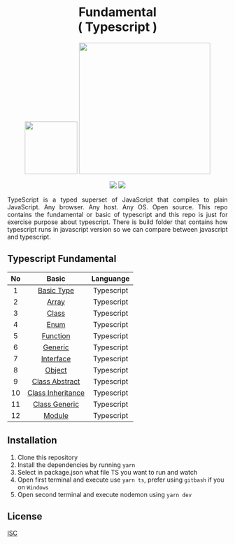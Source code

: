 <h1 align="center">Fundamental<br>( Typescript )</h1>

<p align="center">
    <img src="https://cdn.iconscout.com/icon/free/png-512/typescript-1174965.png" width="120"/>
    <img src="https://miro.medium.com/max/680/1*gPQDzHAT_df9y6491dhxag.png" width="300"/>
</p>

<p align="center">
    <img src="https://img.shields.io/badge/-Javascript-yellow?style=for-the-badge&logo=javascript">
    <img src="https://img.shields.io/badge/-typescript-blue?style=for-the-badge&logo=typescript">
</p>

<p align="justify">
    TypeScript is a typed superset of JavaScript that compiles to plain JavaScript. Any browser. Any host. Any OS. Open source. This repo contains the fundamental or basic of typescript and this repo is just for exercise purpose about typescript. There is build folder that contains how typescript runs in javascript version so we can compare between javascript and typescript.
</p>

## Typescript Fundamental

| No  |                                                        Basic                                                         | Languange  |
| :-: | :------------------------------------------------------------------------------------------------------------------: | :--------: |
|  1  |        [Basic Type](https://github.com/aldoignatachandra/Fundamental-Typescript/blob/master/src/typeBasic.ts)        | Typescript |
|  2  |            [Array](https://github.com/aldoignatachandra/Fundamental-Typescript/blob/master/src/array.ts)             | Typescript |
|  3  |            [Class](https://github.com/aldoignatachandra/Fundamental-Typescript/blob/master/src/class.ts)             | Typescript |
|  4  |             [Enum](https://github.com/aldoignatachandra/Fundamental-Typescript/blob/master/src/enum.ts)              | Typescript |
|  5  |         [Function](https://github.com/aldoignatachandra/Fundamental-Typescript/blob/master/src/function.ts)          | Typescript |
|  6  |          [Generic](https://github.com/aldoignatachandra/Fundamental-Typescript/blob/master/src/generic.ts)           | Typescript |
|  7  |        [Interface](https://github.com/aldoignatachandra/Fundamental-Typescript/blob/master/src/interface.ts)         | Typescript |
|  8  |           [Object](https://github.com/aldoignatachandra/Fundamental-Typescript/blob/master/src/object.ts)            | Typescript |
|  9  |    [Class Abstract](https://github.com/aldoignatachandra/Fundamental-Typescript/blob/master/src/classAbstract.ts)    | Typescript |
| 10  | [Class Inheritance](https://github.com/aldoignatachandra/Fundamental-Typescript/blob/master/src/classInheritance.ts) | Typescript |
| 11  |     [Class Generic](https://github.com/aldoignatachandra/Fundamental-Typescript/blob/master/src/classGeneric.ts)     | Typescript |
| 12  |             [Module](https://github.com/aldoignatachandra/Fundamental-Typescript/tree/master/src/module)             | Typescript |

## Installation

1. Clone this repository
2. Install the dependencies by running `yarn`
3. Select in package.json what file TS you want to run and watch
4. Open first terminal and execute use `yarn ts`, prefer using `gitbash` if you on `Windows`
5. Open second terminal and execute nodemon using `yarn dev`

## License

[ISC](https://en.wikipedia.org/wiki/ISC_license "ISC")

